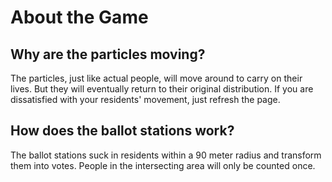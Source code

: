# About the Game
## Why are the particles moving?
The particles, just like actual people, will move around to carry on their lives. But they will eventually return to their original distribution. If you are dissatisfied with your residents' movement, just refresh the page.

## How does the ballot stations work?
The ballot stations suck in residents within a 90 meter radius and transform them into votes. People in the intersecting area will only be counted once.